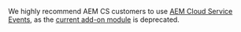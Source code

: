 <InlineAlert variant="warning" slots="text"/>

We highly recommend AEM CS customers to use [AEM Cloud Service Events](/src/pages/guides/using/aem/cloud-native/index.md), as the [current add-on module](https://github.com/adobe/aio-lib-java/tree/main/aem/aio_aem_events) is deprecated.
